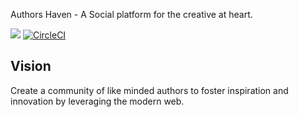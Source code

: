 Authors Haven - A Social platform for the creative at heart. 

[![](https://img.shields.io/badge/Protected_by-Hound-a873d1.svg)](https://houndci.com)  [![CircleCI](https://circleci.com/gh/andela/vidar-ah-frontend/tree/develop.svg?style=svg)](https://circleci.com/gh/andela/vidar-ah-frontend/tree/develop)

## Vision
Create a community of like minded authors to foster inspiration and innovation
by leveraging the modern web.
